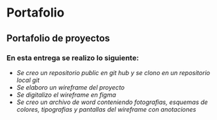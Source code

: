 # **Portafolio**
## **Portafolio de proyectos**

### En esta entrega se realizo lo siguiente:
- *Se creo un repositorio public en git hub y se clono en un repositorio local git*
- *Se elaboro un wireframe del proyecto* 
- *Se digitalizo el wireframe en figma*
- *Se creo un archivo de word conteniendo fotografias, esquemas de colores, tipografias y pantallas del wireframe con anotaciones*

